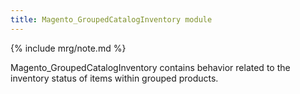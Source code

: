 ```yaml
---
title: Magento_GroupedCatalogInventory module
---
```


{% include mrg/note.md %}

Magento_GroupedCatalogInventory contains behavior related to the inventory status of items within grouped products.
